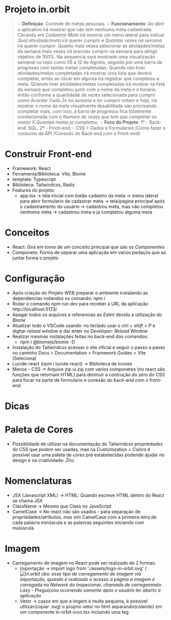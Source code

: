 # Projeto in.orbit

> 💡 **Definição**: Controle de metas pessoais.
> 💡 **Funcionamento**: Ao abrir o aplicativo irá mostrar que não tem nenhuma meta cadastrada.
    Clicando em *Cadastrar Meta* irá mostrar um menu lateral para indicar *Qual atividade/meta* irá querer cumprir e *Quantas vezes na semana* irá querer cumprir.
    Quanto mais vezes selecionar as atividades/metas da semana mais vezes irá precisar cumprir na semana para atingir objetivo de 100%.
    Na sequencia será mostrado uma visualização semanal no topo como 05 a 12 de Agosto, seguido por uma barra de progresso com tantas metas completadas:
    Quando não tiver atividades/metas completadas irá mostrar uma lista que deverá completar, então ao clicar em alguma irá registrar que completou a meta.
    QUando tiver atividades/metas completadas irá mostrar na lista da semana que completou junto com o nome da meta e o horario, então conforme a quantidade de vezes selecionada para cumprir como *Acordar Cedo 2x na semana* e ter cumprir ontem e hoje, irá mostrar o nome da meta visualmente desabilitada não precisando completar mais, com isso, a barra de progresso fica totalmente corelacionada com o *Numero de vezes que tem que completar as metas X Quantas metas ja completou*. 
> 💡 **Foco do Projeto**: 1º - Back-end: SQL.
                          2º - Front-end: - CSS + Dados e Formularios (Como fazer o consumo da API /Conexão do Back-end com o Front-end)

# Construir Front-end

 - Framework: React
 - Ferramenta/Biblioteca: Vite, Biome
 - template: Typescript
 - Biblioteca: Tailwindcss, Radix
 - Features do projeto:
    - app.tsx -> tela inicial com botão cadastro da meta
              -> menu lateral para abrir formulario de cadastrar meta
              -> tela/pagina principal após o cadastramento do usuário
                 -> cadastrou meta, mas não completou nenhuma meta
                 -> cadastrou meta e ja completou alguma meta

# Conceitos

 - React: Gira em torno de um conceito principal que são os *Componentes*
 - Componete: Forma de separar uma aplicação em varios pedaços que ao juntar forma o projeto

 # Configuração

 - Após criação do Projeto WEB preparar o ambiente instalando as dependencias rodandos os comando: *npm i*
 - Rodar o comando *npm run dev* para receber a URL da aplicação http://localhost:5173/
 - Apagar todos os arquivos e referencias ao *Eslint* devido a utilização do *Biome*
 - Atualizar todo o VSCode usando: no teclado usar o *ctrl + shift + P* e digitar *reload window* e dar enter no *Developer: Reload Window*
 - Realizar mesmas instalações feitas no back-end dos comandos:
    - npm i @biomejs/biome -D
 - Instalação do Tailwindcss acessar o site oficial e seguir o passo a passo no caminho Docs > Documentation > Framework Guides > Vite (Seleciona)
 - Lucide-react (npm i lucide-react) -> Biblioteca de Icones
 - Menos - CSS -> Arquivo zip ui.zip com varios componetes (no react são funções que retornam HTML) para diminuir a contrução do zero do CSS para focar na parte de formulario e conexão do back-end com o front-end

# Dicas

# Paleta de Cores

 - Possiblidade de utilizar na documentação do Tailwindcss propriedades do CSS que podem ser usadas, mas na Customization > Colors é possivel usar uma paleta de cores pré estabelecidas podendo ajudar no design e na criatividade: *Zinc*

# Nomenclaturas

 - JSX (Javascript XML) -> HTML: Quando escreve HTML dentro do React se chama JSX
 - ClassName -> Mesmo que Class no JavaScript
 - CamelCase -> No react não são usados *-* para separação de propriedades/atributos, mas sim CamelCase com a primeira letra de cada palavra minúscula e as palavras seguintes iniciando com maiúscula

 # Imagem

 - Carregamento de imagem no React pode ser realizado de 2 formas: 
    - Importação -> import logo from './assets/logo-in-orbit.svg' / <img src={logo} alt="in.orbit"/> *obs: esse tipo de carregamento de imagem via importação, quando é realizado o acesso a página a imagem é carregada no Network do Inspecionar, chamado de carregamneto Lazy - Preguiçoso ocorrendo somente após o usuário ter aberto a aplicação*
    - Vetor -> casos em que a imgem é muito pequena, é possivel utilizar(copiar .svg) o proprio vetor no html separando(colando) em um componente in-orbit-icon.tsx incluindo uma tag <title></tittle>
      - Manipulando .svg -> para manter padronização de nomenclatura CamelCase no React, é possivel transformar o código .svg no site *transform.tools* que disponibiliza uma ferramenta de transformar de varios formatos para outro, no menu *SVG > to JSX* colando o código ajustando para CamelCase

# Testes

 - Nos componentes no caminho *components > ui > dialog.tsx* o <Dialog> pode ser usando para testes incluindo <Dialog open> para deixar sempre aberto

 # Botão

 - Na utilização do <DialogTrigger> e dentro um <Button> analisando no inspecionar é possivel identificar que irá criar um botão dentro de outro devido aos 2 serem um botão, a opção que o Radix oferece a alguns componentes que é incluir <DialogTrigger asChild> para utilizar somente o <Button> de dentro como o botão principal